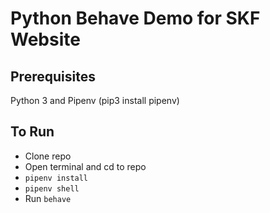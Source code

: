 # Python Behave Demo for SKF Website

## Prerequisites
Python 3 and Pipenv (pip3 install pipenv)

## To Run
* Clone repo
* Open terminal and cd to repo
* `pipenv install`
* `pipenv shell`
* Run `behave`